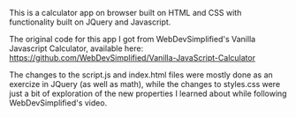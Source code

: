 This is a calculator app on browser built on HTML and CSS with functionality built on JQuery and Javascript.

The original code for this app I got from WebDevSimplified's Vanilla Javascript Calculator, available here: https://github.com/WebDevSimplified/Vanilla-JavaScript-Calculator

The changes to the script.js and index.html files were mostly done as an exercize in JQuery (as well as math), while the changes to styles.css were just a bit of exploration of the new properties I learned about while following WebDevSimplified's video.
